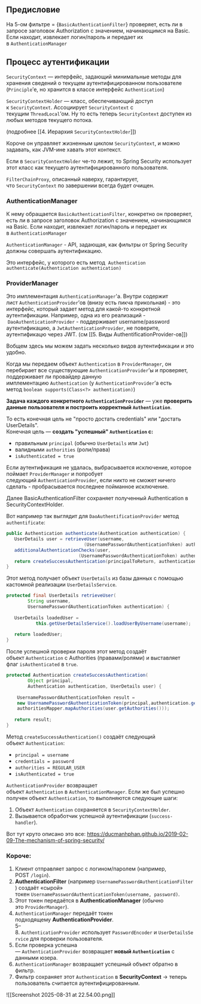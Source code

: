 ## Предисловие

На 5-ом фильтре = {`BasicAuthenticationFilter`} проверяет, есть ли в запросе заголовок Authorization с значением, начинающимся на Basic. Если находит, извлекает логин/пароль и передает их в `AuthenticationManager`

## Процесс аутентификации

`SecurityContext` — интерфейс, задающий минимальные методы для хранения сведений о текущем аутентифицированном пользователе (`Principle`’е, но хранится в классе интерфейс `Authentication`) 

`SecurityContextHolder` — класс, обеспечивающий доступ к `SecurityContext`. Ассоциирует `SecurityContext` с текущим `ThreadLocal`’ом. Ну то есть теперь `SecurityContext` доступен из любых методов текущего потока.

(подробнее [[4. Иерархия `SecurityContextHolder`]])

Короче он управляет жизненным циклом `SecurityContext`, и можно задавать, как JVM-ине хавать этот контекст.

Если в `SecurityContextHolder` че-то лежит, то Spring Security использует этот класс как текущего аутентифицированного пользователя.

`FilterChainProxy`, описанный наверху, гарантирует, что `SecurityContext` по завершении всегда будет очищен.

### **AuthenticationManager**

К нему обращается `BasicAuthenticationFilter`, конкретно он проверяет, есть ли в запросе заголовок Authorization с значением, начинающимся на Basic. Если находит, извлекает логин/пароль и передает их в `AuthenticationManager`

`AuthenticationManager` - API, задающая, как фильтры от Spring Security должны совершать аутентификацию.

Это интерфейс, у которого есть метод 
`Authentication authenticate(Authentication authentication)`

### **ProviderManager**

Это имплементация `AuthenticationManager`'а. Внутри содержит лист `AuthenticationProvider`’ов (внизу есть пикча прикольная) - это интерфейс, который задает метод для какой-то конкретной аутентификации. Например, одна из его реализаций - `DaoAuthenticationProvider` - поддерживает username/password аутентификацию, а `JwtAuthenticationProvider`, не поверите, аутентификацю через JWT. (см [[5. Виды AuthentificationProvider-ов]])

Вобщем здесь мы можем задать несколько видов аутентификации и это удобно.

Когда мы передаем объект `Authentication` в `ProviderManager`, он перебирает все существующие `AuthenticationProvider`’ы и проверяет, поддерживает ли провайдер данную имплементацию `Authentication` (у `AuthenticationProvider`’а есть метод `boolean supports(Class<?> authentication)`)

**Задача каждого конкретного `AuthenticationProvider`** — уже **проверить данные пользователя и построить корректный `Authentication`**.

То есть конечная цель не "просто достать credentials" или "достать UserDetails".  
Конечная цель — **создать "успешный" `Authentication` с:**

- правильным `principal` (обычно `UserDetails` или `Jwt`)
- валидными `authorities` (роли/права)
- `isAuthenticated = true`

Если аутентификация не удалась, выбрасывается исключение, которое поймает `ProviderManager` и попробует следующий `AuthenticationProvider`, если никто не сможет ничего сделать - пробрасывается последнее пойманное исключение.

Далее BasicAuthenticationFilter сохраняет полученный Authentication в SecurityContextHolder.


Вот например так выглядит для `DaoAuthentificationProvider` метод `authentificate`:
```java
public Authentication authenticate(Authentication authentication) {
   UserDetails user = retrieveUser(username,
                             (UsernamePasswordAuthenticationToken) authentication);
   additionalAuthenticationChecks(user,
                           (UsernamePasswordAuthenticationToken) authentication);
   return createSuccessAuthentication(principalToReturn, authentication, user);
}
```

Этот метод получает объект `UserDetails` из базы данных с помощью кастомной реализации `UserDetailsService`.
```java
protected final UserDetails retrieveUser(
		String username,
        UsernamePasswordAuthenticationToken authentication) {
        
   UserDetails loadedUser = 
		   this.getUserDetailsService().loadUserByUsername(username);
		   
   return loadedUser;
}
```

После успешной проверки пароля этот метод создаёт объект `Authentication` с Authorities (правами/ролями) и выставляет флаг `isAuthenticated` в `true`.
```java
protected Authentication createSuccessAuthentication(
		Object principal,
        Authentication authentication, UserDetails user) {
        
	UsernamePasswordAuthenticationToken result = 
	new UsernamePasswordAuthenticationToken(principal,authentication.getCredentials(),
	authoritiesMapper.mapAuthorities(user.getAuthorities()));
	
   return result;
}
```

Метод `createSuccessAuthentication()` создаёт следующий объект `Authentication`:

- `principal = username`
- `credentials = password`
- `authorities = REGULAR_USER`
- `isAuthenticated = true`

`AuthenticationProvider` возвращает объект `Authentication` в `AuthenticationManager`.
Если же был успешно получен объект `Authentication`, то выполняются следующие шаги:

1. Объект `Authentication` сохраняется в `SecurityContextHolder`.
2. Вызывается обработчик успешной аутентификации (`success-handler`).

Вот тут круто описано это все: https://ducmanhphan.github.io/2019-02-09-The-mechanism-of-spring-security/

### Короче:

1. Клиент отправляет запрос с логином/паролем (например, POST `/login`).
2. **AuthenticationFilter** (например `UsernamePasswordAuthenticationFilter`) создаёт «сырой» токен `UsernamePasswordAuthenticationToken(username, password)`.
3. Этот токен передаётся в **AuthenticationManager** (обычно это `ProviderManager`).
4. `AuthenticationManager` передаёт токен подходящему **AuthenticationProvider**.  
    5–8. `AuthenticationProvider` использует `PasswordEncoder` и `UserDetailsService` для проверки пользователя.
5. Если проверка успешна — `AuthenticationProvider` возвращает **новый `Authentication`** с данными юзера.
6. `AuthenticationManager` возвращает успешный объект обратно в фильтр.
7. Фильтр сохраняет этот `Authentication` в **SecurityContext** → теперь пользователь считается аутентифицированным.

![[Screenshot 2025-08-31 at 22.54.00.png]]

